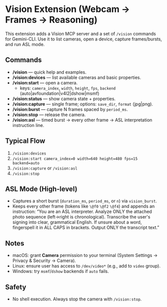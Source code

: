 # Vision Extension (Webcam → Frames → Reasoning)

This extension adds a Vision MCP server and a set of `/vision` commands for Gemini-CLI.
Use it to list cameras, open a device, capture frames/bursts, and run ASL mode.

## Commands
- **/vision** — quick help and examples.
- **/vision:devices** — list available cameras and basic properties.
- **/vision:start** — open a camera.
  - keys: `camera_index`, `width`, `height`, `fps`, `backend` (auto|avfoundation|v4l2|dshow|msmf)
- **/vision:status** — show camera state + properties.
- **/vision:capture** — single frame; options: `save_dir`, `format` (jpg|png).
- **/vision:burst** — capture N frames spaced by `period_ms`.
- **/vision:stop** — release the camera.
- **/vision:asl** — timed burst → every other frame → ASL interpretation instruction line.

## Typical Flow
1. `/vision:devices`
2. `/vision:start camera_index=0 width=640 height=480 fps=15 backend=auto`
3. `/vision:capture` or `/vision:asl`
4. `/vision:stop`

## ASL Mode (High-level)
- Captures a short burst (`duration_ms`, `period_ms`, or `n`) via `vision_burst`.
- Keeps every other frame (tokens like `\@f0` `\@f2` `\@f4`) and appends an instruction:
  “You are an ASL interpreter. Analyze ONLY the attached photo sequence (left→right is chronological). Transcribe the user's signing into clear, grammatical English. If unsure about a word, fingerspell it in ALL CAPS in brackets. Output ONLY the transcript text.”

## Notes
- macOS: grant **Camera** permission to your terminal (System Settings → Privacy & Security → Camera).
- Linux: ensure user has access to `/dev/video*` (e.g., add to `video` group).
- Windows: try `msmf`/`dshow` backends if `auto` fails.

## Safety
- No shell execution. Always stop the camera with `/vision:stop`.
